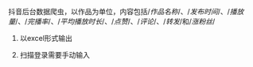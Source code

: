 抖音后台数据爬虫，以作品为单位，内容包括/*作品名称*/、/*发布时间*/、/*播放量*/、/*完播率*/、/*平均播放时长*/、/*点赞*/、/*评论*/、/*转发*/和/*涨粉丝*/

1. 以excel形式输出


2. 扫描登录需要手动输入
